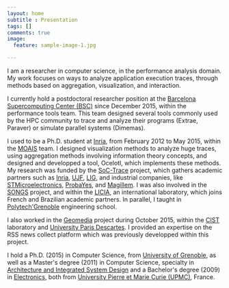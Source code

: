 ```yaml
---
layout: home
subtitle : Presentation
tags: []
comments: true
image:
  feature: sample-image-1.jpg

---
```

I am a researcher in computer science, in the performance analysis domain. My work focuses on ways to analyze application execution traces, through methods based on aggregation, visualization, and interaction.

I currently hold a postdoctoral researcher position at the [Barcelona Supercomputing Center (BSC)](https://www.bsc.es/) since December 2015, within the performance tools team. This team designed several tools commonly used by the HPC community to trace and analyze their programs (Extrae, Paraver) or simulate parallel systems (Dimemas).

I used to be a Ph.D. student at [Inria](http://www.inria.fr/), from February 2012 to May 2015, within the [MOAIS](http://moais.imag.fr/) team. I designed visualization methods to analyze huge traces, using aggregation methods involving information theory concepts, and designed and developped a tool, Ocelotl, which implements these methods.
My research was funded by the [SoC-Trace](http://www.minalogic.com/TPL_CODE/TPL_PROJET/PAR_TPL_IDENTIFIANT/2717/15-annuaire-innovations-technologiques-nanotechnologie-systeme-embarque.htm) project, which gathers academic partners such as [Inria](http://www.inria.fr/), [UJF](https://www.ujf-grenoble.fr/), [LIG](https://www.liglab.fr/), and industrial companies, like [STMicroelectronics](http://www.st.com/), [ProbaYes](http://www.probayes.com/), and [Magillem](http://www.magillem.com/).
I was also involved in the [SONGS](http://infra-songs.gforge.inria.fr/) project, and within the [LICIA](http://licia-lab.org/index-en.html), an international laboratory, which joins French and Brazilian academic partners. 
In parallel, I taught in [Polytech'Grenoble](http://www.polytech-grenoble.fr) engineering school.

I also worked in the [Geomedia](http://www.gis-cist.fr/axes-scientifiques/geomedia/) project during October 2015, within the [CIST](http://www.gis-cist.fr/) laboratory and [University Paris Descartes](http://www.parisdescartes.fr/). I provided an expertise on the RSS news collect platform which was previously developped within this project.

I hold a Ph.D. (2015) in Computer Science, from [University of Grenoble](http://www.univ-grenoble-alpes.fr/), as well as a Master's degree (2011) in Computer Science, specialty in [Architecture and Integrated System Design](http://www-master.ufr-info-p6.jussieu.fr/lmd/specialite/sesi/) and a Bachelor's degree (2009) in [Electronics](http://www.licence.elec.upmc.fr/), both from [University Pierre et Marie Curie (UPMC)](http://www.upmc.fr/), France.
